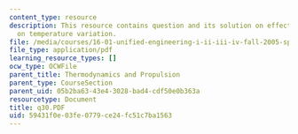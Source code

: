 ```yaml
---
content_type: resource
description: This resource contains question and its solution on effect of axial velocity
  on temperature variation.
file: /media/courses/16-01-unified-engineering-i-ii-iii-iv-fall-2005-spring-2006/59431f0e03fe0779ce24fc51c7ba1563_q30.PDF
file_type: application/pdf
learning_resource_types: []
ocw_type: OCWFile
parent_title: Thermodynamics and Propulsion
parent_type: CourseSection
parent_uid: 05b2ba63-43e4-3028-bad4-cdf50e0b363a
resourcetype: Document
title: q30.PDF
uid: 59431f0e-03fe-0779-ce24-fc51c7ba1563
---
```

